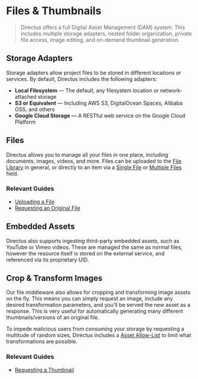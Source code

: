 # Files & Thumbnails

> Directus offers a full Digital Asset Management (DAM) system. This includes multiple storage
> adapters, nested folder organization, private file access, image editing, and on-demand thumbnail
> generation.

## Storage Adapters

Storage adapters allow project files to be stored in different locations or services. By default,
Directus includes the following adapters:

-   **Local Filesystem** — The default, any filesystem location or network-attached storage
-   **S3 or Equivalent** — Including AWS S3, DigitalOcean Spaces, Alibaba OSS, and others
-   **Google Cloud Storage** — A RESTful web service on the Google Cloud Platform

## Files

Directus allows you to manage all your files in one place, including documents, images, videos, and
more. Files can be uploaded to the [File Library](/concepts/app-overview#file-library) in general,
or directly to an item via a [Single File](/guides/field-types/single-file) or
[Multiple Files](/guides/field-types/multiple-files) field.

### Relevant Guides

-   [Uploading a File](/guides/files#uploading-a-file)
-   [Requesting an Original File](/guides/files#accessing-an-original-file)

## Embedded Assets

Directus also supports ingesting third-party embedded assets, such as YouTube or Vimeo videos. These
are managed the same as normal files, however the resource itself is stored on the external service,
and referenced via its proprietary UID.

## Crop & Transform Images

Our file middleware also allows for cropping and transforming image assets on the fly. This means
you can simply request an image, include any desired transformation parameters, and you'll be served
the new asset as a response. This is very useful for automatically generating many different
thumbnails/versions of an original file.

To impede malicious users from consuming your storage by requesting a multitude of random sizes,
Directus includes a [Asset Allow-List](/guides/files#creating-thumbnail-presets) to limit what
transformations are possible.

### Relevant Guides

-   [Requesting a Thumbnail](/guides/files#requesting-a-thumbnail)
